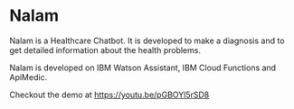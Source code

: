 # Nalam
Nalam is a Healthcare Chatbot. It is developed to make a diagnosis and to get detailed information about the health problems.

Nalam is developed on IBM Watson Assistant, IBM Cloud Functions and ApiMedic.

Checkout the demo at https://youtu.be/pGBOYl5rSD8


